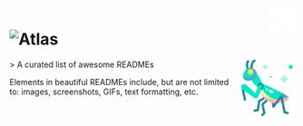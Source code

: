 <img src="2_1-removebg-preview.png" width="50px" height="50px" align="right" />

# ![Atlas](https://readme-typing-svg.herokuapp.com/?color=40e0d0&size=35&center=true&vCenter=true&width=1000&lines=Atlas,+Conectando+o+amanhã+!+🌌)
<img src="https://raw.githubusercontent.com/equipeatlas/equipeatlas/main/mantis.png" width="100px" height="100px" align="right" />
> A curated list of awesome READMEs

Elements in beautiful READMEs include, but are not limited to: images, screenshots, GIFs, text formatting, etc.
